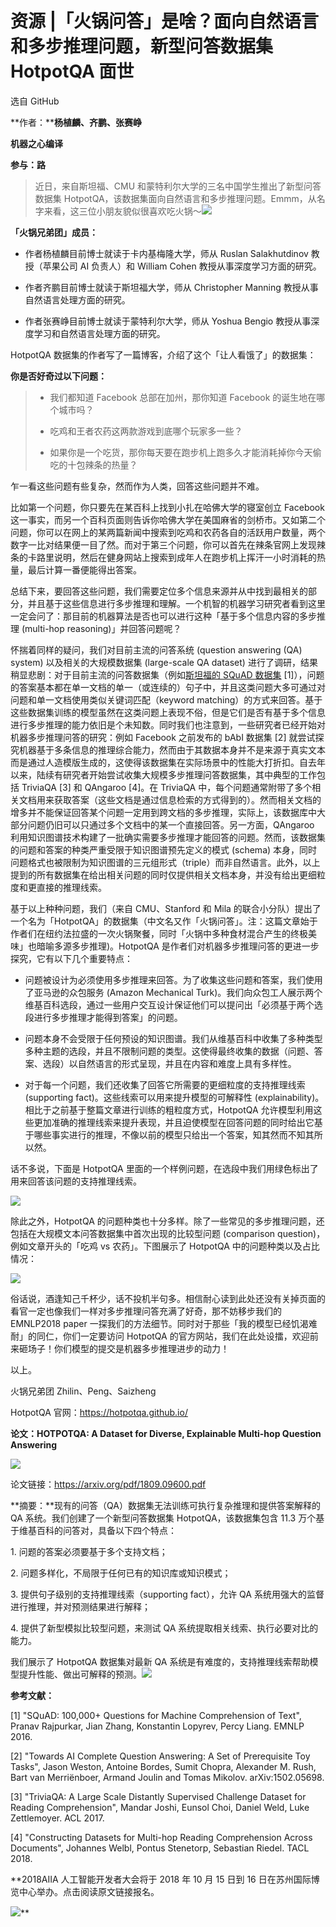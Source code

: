 # 资源 |「火锅问答」是啥？面向自然语言和多步推理问题，新型问答数据集 HotpotQA 面世

选自 GitHub

**作者：****杨植麟、齐鹏、张赛峥**

**机器之心编译**

**参与：路**

> 近日，来自斯坦福、CMU 和蒙特利尔大学的三名中国学生推出了新型问答数据集 HotpotQA，该数据集面向自然语言和多步推理问题。Emmm，从名字来看，这三位小朋友貌似很喜欢吃火锅～![](img/ac3835cdc9a231de59a966e585cdd979-fs8.png)

**「火锅兄弟团」成员：**

*   作者杨植麟目前博士就读于卡内基梅隆大学，师从 Ruslan Salakhutdinov 教授（苹果公司 AI 负责人）和 William Cohen 教授从事深度学习方面的研究。

*   作者齐鹏目前博士就读于斯坦福大学，师从 Christopher Manning 教授从事自然语言处理方面的研究。

*   作者张赛峥目前博士就读于蒙特利尔大学，师从 Yoshua Bengio 教授从事深度学习和自然语言处理方面的研究。

HotpotQA 数据集的作者写了一篇博客，介绍了这个「让人看饿了」的数据集：

**你是否好奇过以下问题：**

> *   我们都知道 Facebook 总部在加州，那你知道 Facebook 的诞生地在哪个城市吗？
>     
>     
> *   吃鸡和王者农药这两款游戏到底哪个玩家多一些？
>     
>     
> *   如果你是一个吃货，那你每天要在跑步机上跑多久才能消耗掉你今天偷吃的十包辣条的热量？

乍一看这些问题有些复杂，然而作为人类，回答这些问题并不难。

比如第一个问题，你只要先在某百科上找到小扎在哈佛大学的寝室创立 Facebook 这一事实，而另一个百科页面则告诉你哈佛大学在美国麻省的剑桥市。又如第二个问题，你可以在网上的某两篇新闻中搜索到吃鸡和农药各自的活跃用户数量，两个数字一比对结果便一目了然。而对于第三个问题，你可以首先在辣条官网上发现辣条的卡路里说明，然后在健身网站上搜索到成年人在跑步机上挥汗一小时消耗的热量，最后计算一番便能得出答案。

总结下来，要回答这些问题，我们需要定位多个信息来源并从中找到最相关的部分，并且基于这些信息进行多步推理和理解。一个机智的机器学习研究者看到这里一定会问了：那目前的机器算法是否也可以进行这种「基于多个信息内容的多步推理 (multi-hop reasoning)」并回答问题呢？

怀揣着同样的疑问，我们对目前主流的问答系统 (question answering (QA) system) 以及相关的大规模数据集 (large-scale QA dataset) 进行了调研，结果稍显悲剧：对于目前主流的问答数据集（例如[斯坦福的 SQuAD 数据集](http://mp.weixin.qq.com/s?__biz=MzA3MzI4MjgzMw==&mid=2650726837&idx=4&sn=b947dd113892c8023a4bfce3691d2f07&chksm=871b25cbb06cacddcb4e85fa504afeb2020a7f09507a374e6626281f0c452515674c10dfca8d&scene=21#wechat_redirect) [1]），问题的答案基本都在单一文档的单一（或连续的）句子中，并且这类问题大多可通过对问题和单一文档使用类似关键词匹配（keyword matching）的方式来回答。基于这些数据集训练的模型虽然在这类问题上表现不俗，但是它们是否有基于多个信息进行多步推理的能力依旧是个未知数。同时我们也注意到，一些研究者已经开始对机器多步推理问答的研究：例如 Facebook 之前发布的 bAbI 数据集 [2] 就尝试探究机器基于多条信息的推理综合能力，然而由于其数据本身并不是来源于真实文本而是通过人造模版生成的，这使得该数据集在实际场景中的性能大打折扣。自去年以来，陆续有研究者开始尝试收集大规模多步推理问答数据集，其中典型的工作包括 TriviaQA [3] 和 QAngaroo [4]。在 TriviaQA 中，每个问题通常附带了多个相关文档用来获取答案（这些文档是通过信息检索的方式得到的）。然而相关文档的增多并不能保证回答某个问题一定用到跨文档的多步推理，实际上，该数据库中大部分问题仍旧可以只通过多个文档中的某一个直接回答。另一方面，QAngaroo 利用知识图谱技术构建了一批确实需要多步推理才能回答的问题。然而，该数据集的问题和答案的种类严重受限于知识图谱预先定义的模式 (schema) 本身，同时问题格式也被限制为知识图谱的三元组形式（triple）而非自然语言。此外，以上提到的所有数据集在给出相关问题的同时仅提供相关文档本身，并没有给出更细粒度和更直接的推理线索。

基于以上种种问题，我们（来自 CMU、Stanford 和 Mila 的联合小分队）提出了一个名为「HotpotQA」的数据集（中文名又作「火锅问答」。注：这篇文章始于作者们在纽约法拉盛的一次火锅聚餐，同时「火锅中多种食材混合产生的终极美味」也暗喻多源多步推理)。HotpotQA 是作者们对机器多步推理问答的更进一步探究，它有以下几个重要特点：

*   问题被设计为必须使用多步推理来回答。为了收集这些问题和答案，我们使用了亚马逊的众包服务 (Amazon Mechanical Turk)。我们向众包工人展示两个维基百科选段，通过一些用户交互设计保证他们可以提问出「必须基于两个选段进行多步推理才能得到答案」的问题。

*   问题本身不会受限于任何预设的知识图谱。我们从维基百科中收集了多种类型多种主题的选段，并且不限制问题的类型。这使得最终收集的数据（问题、答案、选段）以自然语言的形式呈现，并且在内容和难度上具有多样性。

*   对于每一个问题，我们还收集了回答它所需要的更细粒度的支持推理线索 (supporting fact)。这些线索可以用来提升模型的可解释性 (explainability)。相比于之前基于整篇文章进行训练的粗粒度方式，HotpotQA 允许模型利用这些更加准确的推理线索来提升表现，并且迫使模型在回答问题的同时给出它基于哪些事实进行的推理，不像以前的模型只给出一个答案，知其然而不知其所以然。

话不多说，下面是 HotpotQA 里面的一个样例问题，在选段中我们用绿色标出了用来回答该问题的支持推理线索。

![](img/f04793d9a3248afa0094a7db89746bd1-fs8.png)

除此之外，HotpotQA 的问题种类也十分多样。除了一些常见的多步推理问题，还包括在大规模文本问答数据集中首次出现的比较型问题 (comparison question)，例如文章开头的「吃鸡 vs 农药」。下图展示了 HotpotQA 中的问题种类以及占比情况：

![](img/1ed6ed63a3485c19e6ae417badd9360f-fs8.png)

俗话说，酒逢知己千杯少，话不投机半句多。相信耐心读到此处还没有关掉页面的看官一定也像我们一样对多步推理问答充满了好奇，那不妨移步我们的 EMNLP2018 paper 一探我们的方法细节。同时对于那些「我的模型已经饥渴难耐」的同仁，你们一定要访问 HotpotQA 的官方网站，我们在此处设擂，欢迎前来砸场子！你们模型的提交是机器多步推理进步的动力！

以上。

火锅兄弟团 Zhilin、Peng、Saizheng

HotpotQA 官网：https://hotpotqa.github.io/

**论文：HOTPOTQA: A Dataset for Diverse, Explainable Multi-hop Question Answering**

![](img/ff3328c668c18be58e2b336ef5808846-fs8.png)

论文链接：https://arxiv.org/pdf/1809.09600.pdf

**摘要：**现有的问答（QA）数据集无法训练可执行复杂推理和提供答案解释的 QA 系统。我们创建了一个新型问答数据集 HotpotQA，该数据集包含 11.3 万个基于维基百科的问答对，具备以下四个特点：

1\. 问题的答案必须要基于多个支持文档；

2\. 问题多样化，不局限于任何已有的知识库或知识模式；

3\. 提供句子级别的支持推理线索（supporting fact），允许 QA 系统用强大的监督进行推理，并对预测结果进行解释；

4\. 提供了新型模拟比较型问题，来测试 QA 系统提取相关线索、执行必要对比的能力。

我们展示了 HotpotQA 数据集对最新 QA 系统是有难度的，支持推理线索帮助模型提升性能、做出可解释的预测。**![](img/2d1c94eb4a4ba15f356c96c72092e02b-fs8.png)**

**参考文献：**

[1] "SQuAD: 100,000+ Questions for Machine Comprehension of Text", Pranav Rajpurkar, Jian Zhang, Konstantin Lopyrev, Percy Liang. EMNLP 2016.

[2] "Towards AI Complete Question Answering: A Set of Prerequisite Toy Tasks", Jason Weston, Antoine Bordes, Sumit Chopra, Alexander M. Rush, Bart van Merriënboer, Armand Joulin and Tomas Mikolov. arXiv:1502.05698.

[3] "TriviaQA: A Large Scale Distantly Supervised Challenge Dataset for Reading Comprehension", Mandar Joshi, Eunsol Choi, Daniel Weld, Luke Zettlemoyer. ACL 2017.

[4] "Constructing Datasets for Multi-hop Reading Comprehension Across Documents", Johannes Welbl, Pontus Stenetorp, Sebastian Riedel. TACL 2018.

 **2018AIIA 人工智能开发者大会将于 2018 年 10 月 15 日到 16 日在苏州国际博览中心举办。点击阅读原文链接报名。

![](img/39160d7928e757e45a60c7d816cf159a-fs8.png)**